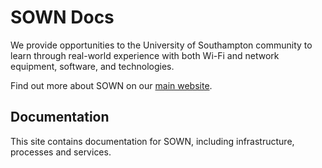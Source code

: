 # SOWN Docs

We provide opportunities to the University of Southampton community to learn through real-world experience with both Wi-Fi and network equipment, software, and technologies.

Find out more about SOWN on our [main website](https://www.sown.org.uk).

## Documentation

This site contains documentation for SOWN, including infrastructure, processes and services.

